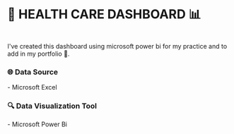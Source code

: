 <h1>🏥 HEALTH CARE DASHBOARD 📊</h1>
<br>
I've created this dashboard using microsoft power bi for my practice and to add in my portfolio 📁.
<br>

<h3>🌐 Data Source</h3>
- Microsoft Excel
<br>
<h3>🔍 Data Visualization Tool</h3>
- Microsoft Power Bi
